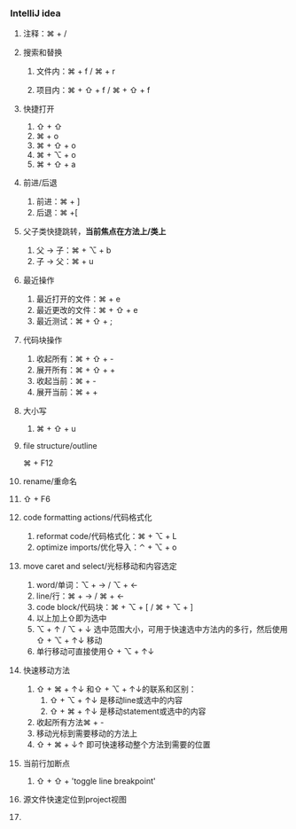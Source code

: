 ### IntelliJ idea



1. 注释：⌘ + /

2. 搜索和替换

   1. 文件内：⌘ + f / ⌘ + r

   2. 项目内：⌘ + ⇧ + f / ⌘ + ⇧ + f

3. 快捷打开

   1. ⇧ + ⇧
   2. ⌘ + o
   3. ⌘ + ⇧ + o
   4. ⌘ + ⌥ + o
   5. ⌘ + ⇧ + a

4. 前进/后退

   1. 前进：⌘ + ]
   2. 后退：⌘ +[

5. 父子类快捷跳转，**当前焦点在方法上/类上**

   1. 父 -> 子：⌘ + ⌥ + b
   2. 子 -> 父：⌘ + u

6. 最近操作

   1. 最近打开的文件：⌘ + e
   2. 最近更改的文件：⌘ + ⇧ + e
   3. 最近测试：⌘ + ⇧ + ;

7. 代码块操作

   1. 收起所有：⌘ + ⇧ + -
   2. 展开所有：⌘ + ⇧ + +
   3. 收起当前：⌘ + -
   4. 展开当前：⌘ + +

8. 大小写

   1. ⌘ + ⇧ + u

9. file structure/outline

   ⌘ + F12

10. rename/重命名

  1. ⇧ + F6

11. code formatting actions/代码格式化

    1. reformat code/代码格式化：⌘ + ⌥ + L
    2. optimize imports/优化导入：⌃ + ⌥ + o

12. move caret and select/光标移动和内容选定

    1. word/单词：⌥ + → / ⌥ + ←
    2. line/行：⌘ + → / ⌘ + ←
    3. code block/代码块：⌘ + ⌥ + [ / ⌘ + ⌥ + ] 
    4. 以上加上⇧即为选中
    5. ⌥ + ↑ / ⌥ + ↓ 选中范围大小，可用于快速选中方法内的多行，然后使用 ⇧ + ⌥ + ↑↓ 移动
    6. 单行移动可直接使用⇧ + ⌥ + ↑↓

13. 快速移动方法

    1. ⇧ + ⌘ + ↑↓ 和⇧ + ⌥ + ↑↓的联系和区别：
       1. ⇧ + ⌥ + ↑↓ 是移动line或选中的内容
       2. ⇧ + ⌘ + ↑↓ 是移动statement或选中的内容
    2. 收起所有方法⌘ + -
    3. 移动光标到需要移动的方法上
    4. ⇧ + ⌘ + ↓↑ 即可快速移动整个方法到需要的位置

14. 当前行加断点

    1. ⇧ + ⇧ + 'toggle line breakpoint'

15. 源文件快速定位到project视图

16. 